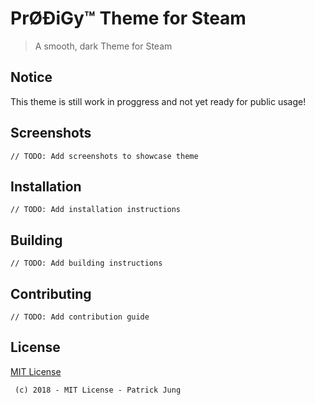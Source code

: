 # PrØÐiGy™ Theme for Steam

> A smooth, dark Theme for Steam

## Notice

This theme is still work in proggress and not yet ready for public usage!

## Screenshots

`// TODO: Add screenshots to showcase theme`

## Installation

`// TODO: Add installation instructions`

## Building

`// TODO: Add building instructions`

## Contributing

`// TODO: Add contribution guide`

## License

[MIT License](./LICENSE)

```
 (c) 2018 - MIT License - Patrick Jung
```
